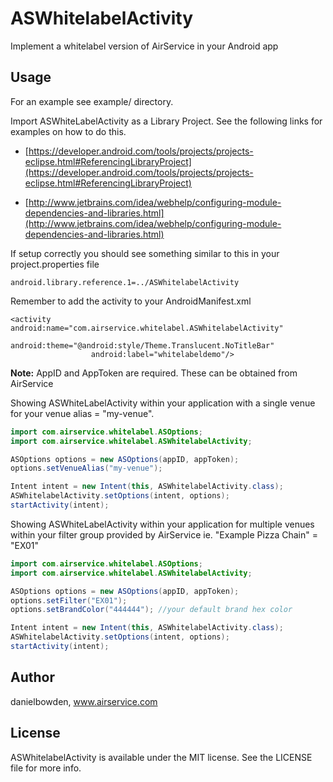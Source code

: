 ASWhitelabelActivity
====================

Implement a whitelabel version of AirService in your Android app

## Usage
For an example see example/ directory.

Import ASWhiteLabelActivity as a Library Project. See the following links for examples on how to do this.

* [https://developer.android.com/tools/projects/projects-eclipse.html#ReferencingLibraryProject](https://developer.android.com/tools/projects/projects-eclipse.html#ReferencingLibraryProject)

* [http://www.jetbrains.com/idea/webhelp/configuring-module-dependencies-and-libraries.html](http://www.jetbrains.com/idea/webhelp/configuring-module-dependencies-and-libraries.html)

If setup correctly you should see something similar to this in your project.properties file

```
android.library.reference.1=../ASWhitelabelActivity
```

Remember to add the activity to your AndroidManifest.xml

```
<activity android:name="com.airservice.whitelabel.ASWhitelabelActivity"
                  android:theme="@android:style/Theme.Translucent.NoTitleBar"
                  android:label="whitelabeldemo"/>
```

**Note:** AppID and AppToken are required. These can be obtained from AirService



Showing ASWhiteLabelActivity within your application with a single venue for your venue alias = "my-venue".

```java
import com.airservice.whitelabel.ASOptions;
import com.airservice.whitelabel.ASWhitelabelActivity;

ASOptions options = new ASOptions(appID, appToken);
options.setVenueAlias("my-venue");

Intent intent = new Intent(this, ASWhitelabelActivity.class);
ASWhitelabelActivity.setOptions(intent, options);
startActivity(intent);
```

Showing ASWhiteLabelActivity within your application for multiple venues within your filter group provided by AirService ie. "Example Pizza Chain" = "EX01"

```java
import com.airservice.whitelabel.ASOptions;
import com.airservice.whitelabel.ASWhitelabelActivity;

ASOptions options = new ASOptions(appID, appToken);
options.setFilter("EX01");
options.setBrandColor("444444"); //your default brand hex color

Intent intent = new Intent(this, ASWhitelabelActivity.class);
ASWhitelabelActivity.setOptions(intent, options);
startActivity(intent);
```


## Author

danielbowden, www.airservice.com

## License

ASWhitelabelActivity is available under the MIT license. See the LICENSE file for more info.

